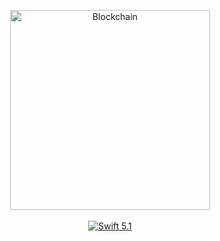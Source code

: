 <p align="center">
    <img src="https://images.readwrite.com/wp-content/uploads/2019/09/6-Industries-Blockchain-Technology-Will-Revolutionize-825x500.jpg" width="320" alt="Blockchain">
    <br>
    <br>
    <a href="https://swift.org">
        <img src="http://img.shields.io/badge/swift-5.1-brightgreen.svg" alt="Swift 5.1">
    </a>
</p>

